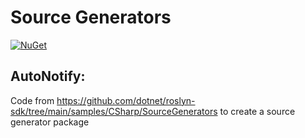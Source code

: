 # Source Generators

[![NuGet](https://img.shields.io/nuget/v/SourceGenerators.AutoNotify.svg?style=flat-square)](https://www.nuget.org/packages/SourceGenerators.AutoNotify/)

## AutoNotify:

Code from https://github.com/dotnet/roslyn-sdk/tree/main/samples/CSharp/SourceGenerators to create a source generator package
